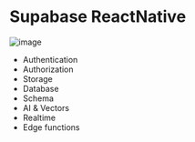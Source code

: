 # Supabase ReactNative 


![image](https://github.com/AbdelrahmanAbounida/supabase-rn/assets/93732583/2ea54c8b-daf9-403a-9782-74f7c86ff063)

* Authentication
* Authorization
* Storage
* Database
* Schema
* AI & Vectors
* Realtime
* Edge functions 
